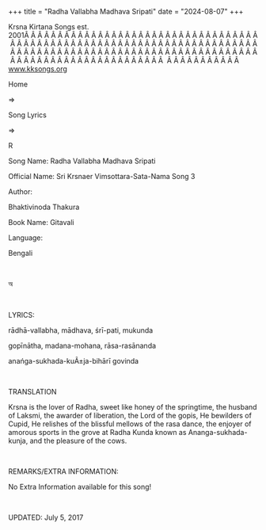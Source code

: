 +++ 
title = "Radha Vallabha Madhava Sripati"
date = "2024-08-07"
+++

Krsna Kirtana Songs est. 2001Â Â Â Â Â Â Â Â Â Â Â Â Â Â Â Â Â Â Â Â Â Â Â Â Â Â Â Â Â Â Â Â Â Â Â Â Â Â Â Â Â Â Â Â Â Â Â Â Â Â Â Â Â Â Â Â Â Â Â Â Â Â Â Â Â Â Â Â Â Â Â Â Â Â Â Â Â Â Â Â Â Â Â Â Â Â Â Â Â Â Â Â Â Â Â Â Â Â Â Â Â Â Â Â Â Â Â Â Â Â Â Â Â Â Â Â Â Â Â Â Â Â Â Â Â Â Â Â Â Â Â Â  Â Â Â Â Â Â Â Â Â Â Â  
www.kksongs.org








Home
 
⇒
 
Song Lyrics
 
⇒
 
R


Song
Name: Radha Vallabha Madhava Sripati


Official
Name: Sri Krsnaer Vimsottara-Sata-Nama Song 3


Author:

Bhaktivinoda
Thakura


Book
Name: 
Gitavali


Language:

Bengali


 








অ








 


LYRICS:


rādhā-vallabha,
mādhava, śrī-pati, mukunda


gopīnātha,
madana-mohana, rāsa-rasānanda


anańga-sukhada-kuÃ±ja-bihārī
govinda


 


TRANSLATION


Krsna
is the lover of Radha, sweet like honey of the springtime, the husband of
Laksmi, the awarder of liberation, the Lord of the gopis, He bewilders of
Cupid, He relishes of the blissful mellows of the rasa dance, the enjoyer of
amorous sports in the grove at Radha Kunda known as Ananga-sukhada-kunja, and
the pleasure of the cows.


 


REMARKS/EXTRA
INFORMATION:


No
Extra Information available for this song!


 


UPDATED:
 July 5, 2017
